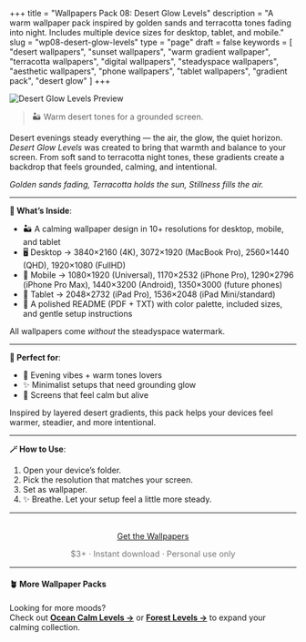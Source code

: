 +++
title = "Wallpapers Pack 08: Desert Glow Levels"
description = "A warm wallpaper pack inspired by golden sands and terracotta tones fading into night. Includes multiple device sizes for desktop, tablet, and mobile."
slug = "wp08-desert-glow-levels"
type = "page"
draft = false
keywords = [
  "desert wallpapers", "sunset wallpapers", "warm gradient wallpaper",
  "terracotta wallpapers", "digital wallpapers", "steadyspace wallpapers",
  "aesthetic wallpapers", "phone wallpapers", "tablet wallpapers", "gradient pack", "desert glow"
]
+++

![Desert Glow Levels Preview](/images/wp08-desert-glow-levels/desertglowlevelscover.png)

> 🏜 Warm desert tones for a grounded screen.

Desert evenings steady everything — the air, the glow, the quiet horizon. <i>Desert Glow Levels</i> was created to bring that warmth and balance to your screen. From soft sand to terracotta night tones, these gradients create a backdrop that feels grounded, calming, and intentional.

<i>Golden sands fading,
Terracotta holds the sun,
Stillness fills the air.</i>

---

<div class="highlight-box">

**📂 What’s Inside**:

- 🏜 A calming wallpaper design in 10+ resolutions for desktop, mobile, and tablet
- 🖥 Desktop → 3840×2160 (4K), 3072×1920 (MacBook Pro), 2560×1440 (QHD), 1920×1080 (FullHD)
- 📱 Mobile → 1080×1920 (Universal), 1170×2532 (iPhone Pro), 1290×2796 (iPhone Pro Max), 1440×3200 (Android), 1350×3000 (future phones)
- 📱 Tablet → 2048×2732 (iPad Pro), 1536×2048 (iPad Mini/standard)
- 📄 A polished README (PDF + TXT) with color palette, included sizes, and gentle setup instructions

All wallpapers come _without_ the steadyspace watermark.</div>

---
 
<div class="highlight-box">

**🤎 Perfect for**:

- 🌄 Evening vibes + warm tones lovers
- ✨ Minimalist setups that need grounding glow
- 🌵 Screens that feel calm but alive

Inspired by layered desert gradients, this pack helps your devices feel warmer, steadier, and more intentional.</div>

---

<div class="highlight-box">

**🪄 How to Use**:

1. Open your device’s folder.
2. Pick the resolution that matches your screen.
3. Set as wallpaper.
4. ✨ Breathe. Let your setup feel a little more steady. </div>

---  

<div style="text-align: center; margin-top: 2rem;">
  <a class="gumroad-button" href="https://steadyspace.gumroad.com/l/wp08_desertglowlevels">Get the Wallpapers</a>
  <p style="font-size: 0.9rem; color: #777;">$3+ · Instant download · Personal use only</p>
</div>

---

#### 🪴 More Wallpaper Packs  
Looking for more moods?  
Check out [**Ocean Calm Levels →**](/wp04-ocean-calm-levels) or [**Forest Levels →**](/wp05-forest-levels) to expand your calming collection.  
